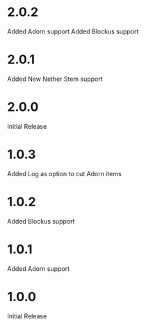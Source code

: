 # 2.0.2
Added Adorn support
Added Blockus support

# 2.0.1
Added New Nether Stem support

# 2.0.0
Initial Release

# 1.0.3
Added Log as option to cut Adorn items

# 1.0.2
Added Blockus support

# 1.0.1
Added Adorn support

# 1.0.0
Initial Release